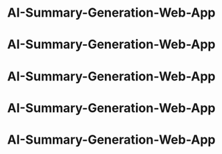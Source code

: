 # AI-Summary-Generation-Web-App
# AI-Summary-Generation-Web-App
# AI-Summary-Generation-Web-App
# AI-Summary-Generation-Web-App
# AI-Summary-Generation-Web-App
